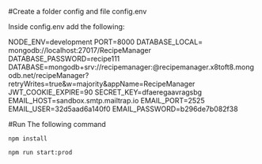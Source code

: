 #Create a folder config and file config.env

Inside config.env add the following:

NODE_ENV=development
PORT=8000
DATABASE_LOCAL= mongodb://localhost:27017/RecipeManager
DATABASE_PASSWORD=recipe111
DATABASE=mongodb+srv://recipemanager:<PASSWORD>@recipemanager.x8toft8.mongodb.net/recipeManager?retryWrites=true&w=majority&appName=RecipeManager
JWT_COOKIE_EXPIRE=90
SECRET_KEY=dfaeregaavragsbg
EMAIL_HOST=sandbox.smtp.mailtrap.io
EMAIL_PORT=2525
EMAIL_USER=32d5aad6a140f0
EMAIL_PASSWORD=b296de7b082f38

#Run The following command

    npm install

    npm run start:prod
